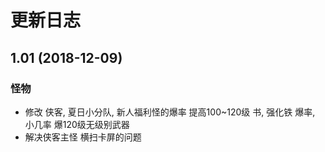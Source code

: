 # 更新日志
## 1.01 (2018-12-09)
### 怪物
 - 修改 侠客, 夏日小分队, 新人福利怪的爆率 提高100~120级 书, 强化铁 爆率, 小几率 爆120级无级别武器
 - 解决侠客主怪 横扫卡屏的问题